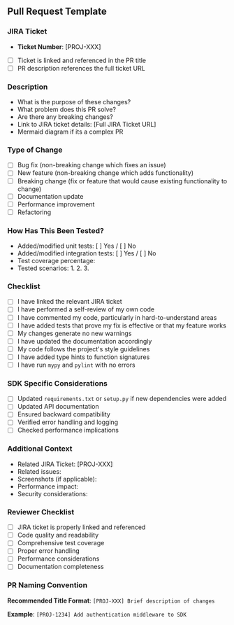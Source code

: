 ## Pull Request Template

### JIRA Ticket
<!-- MANDATORY: Link to associated JIRA ticket -->
- **Ticket Number**: [PROJ-XXX]
- [ ] Ticket is linked and referenced in the PR title
- [ ] PR description references the full ticket URL

### Description
<!-- Provide a clear and concise description of the changes in this PR -->
- What is the purpose of these changes?
- What problem does this PR solve?
- Are there any breaking changes?
- Link to JIRA ticket details: [Full JIRA Ticket URL]
- Mermaid diagram if its a complex PR

### Type of Change
<!-- Mark [x] the appropriate option -->
- [ ] Bug fix (non-breaking change which fixes an issue)
- [ ] New feature (non-breaking change which adds functionality)
- [ ] Breaking change (fix or feature that would cause existing functionality to change)
- [ ] Documentation update
- [ ] Performance improvement
- [ ] Refactoring

### How Has This Been Tested?
<!-- Describe the tests you've added/modified to verify your changes -->
- Added/modified unit tests: [ ] Yes / [ ] No
- Added/modified integration tests: [ ] Yes / [ ] No
- Test coverage percentage:
- Tested scenarios:
  1.
  2.
  3.

### Checklist
<!-- Confirm that your code meets the following requirements -->
- [ ] I have linked the relevant JIRA ticket
- [ ] I have performed a self-review of my own code
- [ ] I have commented my code, particularly in hard-to-understand areas
- [ ] I have added tests that prove my fix is effective or that my feature works
- [ ] My changes generate no new warnings
- [ ] I have updated the documentation accordingly
- [ ] My code follows the project's style guidelines
- [ ] I have added type hints to function signatures
- [ ] I have run `mypy` and `pylint` with no errors

### SDK Specific Considerations
<!-- SDK-specific checks and documentation -->
- [ ] Updated `requirements.txt` or `setup.py` if new dependencies were added
- [ ] Updated API documentation
- [ ] Ensured backward compatibility
- [ ] Verified error handling and logging
- [ ] Checked performance implications

### Additional Context
<!-- Add any other context about the PR here -->
- Related JIRA Ticket: [PROJ-XXX]
- Related issues:
- Screenshots (if applicable):
- Performance impact:
- Security considerations:

### Reviewer Checklist
<!-- For reviewers to check -->
- [ ] JIRA ticket is properly linked and referenced
- [ ] Code quality and readability
- [ ] Comprehensive test coverage
- [ ] Proper error handling
- [ ] Performance considerations
- [ ] Documentation completeness

### PR Naming Convention
<!-- Recommended PR title format -->
**Recommended Title Format**:
`[PROJ-XXX] Brief description of changes`

**Example**:
`[PROJ-1234] Add authentication middleware to SDK`

